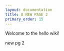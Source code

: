 ```yaml
---
layout: documentation
title: A NEW PAGE 2
primary_order: 15
---
```


[comment]: # "title: A NEW PAGE 2"
[comment]: # "ordering: 15"
[comment]: # "header: 1"  

Welcome to the hello wiki!

new pg 2
